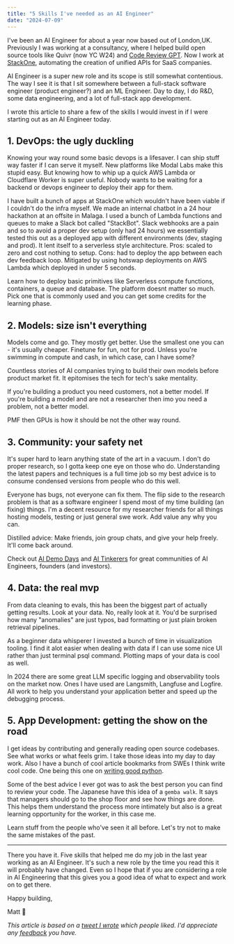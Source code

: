 ```yaml
---
title: "5 Skills I've needed as an AI Engineer"
date: "2024-07-09"
---
```


I've been an AI Engineer for about a year now based out of London,UK. Previously I was working at a consultancy, where I helped build open source tools like Quivr (now YC W24) and [Code Review GPT](https://github.com/mattzcarey/code-review-gpt]). Now I work at [StackOne](https://stackone.com), automating the creation of unified APIs for SaaS companies.

AI Engineer is a super new role and its scope is still somewhat contentious. The way I see it is that I sit somewhere between a full-stack software engineer (product engineer?) and an ML Engineer. Day to day, I do R&D, some data engineering, and a lot of full-stack app development.

I wrote this article to share a few of the skills I would invest in if I were starting out as an AI Engineer today.

## 1. DevOps: the ugly duckling

Knowing your way round some basic devops is a lifesaver. I can ship stuff way faster if I can serve it myself. New platforms like Modal Labs make this stupid easy. But knowing how to whip up a quick AWS Lambda or Cloudflare Worker is super useful. Nobody wants to be waiting for a backend or devops engineer to deploy their app for them.

I have built a bunch of apps at StackOne which wouldn't have been viable if I couldn't do the infra myself. We made an internal chatbot in a 24 hour hackathon at an offsite in Malaga. I used a bunch of Lambda functions and queues to make a Slack bot called "StackBot". Slack webhooks are a pain and so to avoid a proper dev setup (only had 24 hours) we essentially tested this out as a deployed app with different environments (dev, staging and prod). It lent itself to a serverless style architecture. Pros: scaled to zero and cost nothing to setup. Cons: had to deploy the app between each dev feedback loop. Mitigated by using hotswap deployments on AWS Lambda which deployed in under 5 seconds.

Learn how to deploy basic primitives like Serverless compute functions, containers, a queue and database. The platform doesnt matter so much. Pick one that is commonly used and you can get some credits for the learning phase.

## 2. Models: size isn't everything

Models come and go. They mostly get better. Use the smallest one you can - it's usually cheaper. Finetune for fun, not for prod. Unless you're swimming in compute and cash, in which case, can I have some?

Countless stories of AI companies trying to build their own models before product market fit. It epitomises the tech for tech's sake mentality.

If you're building a product you need customers, not a better model. If you're building a model and are not a researcher then imo you need a problem, not a better model.

PMF then GPUs is how it should be not the other way round.

## 3. Community: your safety net

It's super hard to learn anything state of the art in a vacuum. I don't do proper research, so I gotta keep one eye on those who do. Understanding the latest papers and techniques is a full time job so my best advice is to consume condensed versions from people who do this well.

Everyone has bugs, not everyone can fix them. The flip side to the research problem is that as a software engineer I spend most of my time building (an fixing) things. I'm a decent resource for my researcher friends for all things hosting models, testing or just general swe work. Add value any why you can.

Distilled advice: Make friends, join group chats, and give your help freely. It'll come back around.

Check out [AI Demo Days](https://demodays.ai) and [AI Tinkerers](https://aitinkerers.org/) for great communities of AI Engineers, founders (and investors).

## 4. Data: the real mvp

From data cleaning to evals, this has been the biggest part of actually getting results. Look at your data. No, really look at it. You'd be surprised how many "anomalies" are just typos, bad formatting or just plain broken retrieval pipelines.

As a beginner data whisperer I invested a bunch of time in visualization tooling. I find it alot easier when dealing with data if I can use some nice UI rather than just terminal psql command. Plotting maps of your data is cool as well.

In 2024 there are some great LLM specific logging and observability tools on the market now. Ones I have used are Langsmith, Langfuse and Logfire. All work to help you understand your application better and speed up the debugging process.

## 5. App Development: getting the show on the road

I get ideas by contributing and generally reading open source codebases. See what works or what feels grim. I take those ideas into my day to day work. Also I have a bunch of cool article bookmarks from SWEs I think write cool code. One being this one on [writing good python](https://www.ivanleo.com/blog/good-python-code).

Some of the best advice I ever got was to ask the best person you can find to review your code. The Japanese have this idea of a `gemba walk`. It says that managers should go to the shop floor and see how things are done. This helps them understand the process more intimately but also is a great learning opportunity for the worker, in this case me.

Learn stuff from the people who've seen it all before. Let's try not to make the same mistakes of the past.

---

There you have it. Five skills that helped me do my job in the last year working as an AI Engineer. It's such a new role by the time you read this it will probably have changed. Even so I hope that if you are considering a role in AI Engineering that this gives you a good idea of what to expect and work on to get there.

Happy building,

Matt 🤖

_This article is based on a [tweet I wrote](https://x.com/mattzcarey/status/1809230369943896260) which people liked. I'd appreciate any [feedback](mailto:matt@stackone.com) you have._
